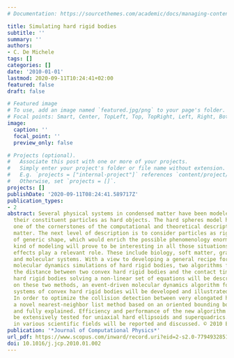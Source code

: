 ```yaml
---
# Documentation: https://sourcethemes.com/academic/docs/managing-content/

title: Simulating hard rigid bodies
subtitle: ''
summary: ''
authors:
- C. De Michele
tags: []
categories: []
date: '2010-01-01'
lastmod: 2020-09-11T10:24:41+02:00
featured: false
draft: false

# Featured image
# To use, add an image named `featured.jpg/png` to your page's folder.
# Focal points: Smart, Center, TopLeft, Top, TopRight, Left, Right, BottomLeft, Bottom, BottomRight.
image:
  caption: ''
  focal_point: ''
  preview_only: false

# Projects (optional).
#   Associate this post with one or more of your projects.
#   Simply enter your project's folder or file name without extension.
#   E.g. `projects = ["internal-project"]` references `content/project/deep-learning/index.md`.
#   Otherwise, set `projects = []`.
projects: []
publishDate: '2020-09-11T08:24:41.589717Z'
publication_types:
- 2
abstract: Several physical systems in condensed matter have been modeled approximating
  their constituent particles as hard objects. The hard spheres model has been indeed
  one of the cornerstones of the computational and theoretical description in condensed
  matter. The next level of description is to consider particles as rigid objects
  of generic shape, which would enrich the possible phenomenology enormously. This
  kind of modeling will prove to be interesting in all those situations in which steric
  effects play a relevant role. These include biology, soft matter, granular materials
  and molecular systems. With a view to developing a general recipe for event-driven
  molecular dynamics simulations of hard rigid bodies, two algorithms for calculating
  the distance between two convex hard rigid bodies and the contact time of two colliding
  hard rigid bodies solving a non-linear set of equations will be described. Building
  on these two methods, an event-driven molecular dynamics algorithm for simulating
  systems of convex hard rigid bodies will be developed and illustrated in details.
  In order to optimize the collision detection between very elongated hard rigid bodies,
  a novel nearest-neighbor list method based on an oriented bounding box will be introduced
  and fully explained. Efficiency and performance of the new algorithm proposed will
  be extensively tested for uniaxial hard ellipsoids and superquadrics. Finally applications
  in various scientific fields will be reported and discussed. © 2010 Elsevier Inc.
publication: '*Journal of Computational Physics*'
url_pdf: https://www.scopus.com/inward/record.uri?eid=2-s2.0-77949328510&doi=10.1016%2fj.jcp.2010.01.002&partnerID=40&md5=732a0e02585fe89d1db3a4a9bbb0f53e
doi: 10.1016/j.jcp.2010.01.002
---
```

